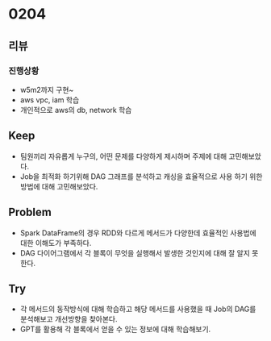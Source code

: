 # 0204
## 리뷰
### 진행상황
- w5m2까지 구현~
- aws vpc, iam 학습
- 개인적으로 aws의 db, network 학습
## Keep
- 팀원끼리 자유롭게 누구의, 어떤 문제를 다양하게 제시하며 주제에 대해 고민해보았다.
- Job을 최적화 하기위해 DAG 그래프를 분석하고 캐싱을 효율적으로 사용 하기 위한 방법에 대해 고민해보았다.
## Problem
- Spark DataFrame의 경우 RDD와 다르게 메서드가 다양한데 효율적인 사용법에 대한 이해도가 부족하다.
- DAG 다이어그램에서 각 블록이 무엇을 실행해서 발생한 것인지에 대해 잘 알지 못한다.
## Try
- 각 메서드의 동작방식에 대해 학습하고 해당 메서드를 사용했을 때 Job의 DAG를 분석해보고 개선방향을 찾아본다.
- GPT를 활용해 각 블록에서 얻을 수 있는 정보에 대해 학습해보기.
